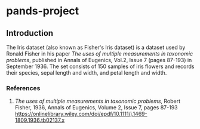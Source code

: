 # pands-project

## Introduction

The Iris dataset (also known as Fisher's Iris dataset) is a dataset used by Ronald Fisher in his paper *The uses of multiple measurements in taxonomic problems*, published in Annals of Eugenics, Vol.2, Issue 7 (pages 87-193) in September 1936. The set consists of 150 samples of iris flowers and records their species, sepal length and width, and petal length and width.

### References

1. *The uses of multiple measurements in taxonomic problems*, Robert Fisher, 1936, Annals of Eugenics, Volume 2, Issue 7, pages 87-193 https://onlinelibrary.wiley.com/doi/epdf/10.1111/j.1469-1809.1936.tb02137.x
